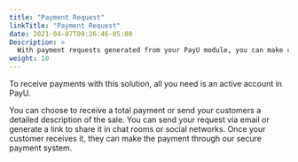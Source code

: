 ```yaml
---
title: "Payment Request"
linkTitle: "Payment Request"
date: 2021-04-07T09:26:46-05:00
Description: >
  With payment requests generated from your PayU module, you can make charges without having a website.
weight: 10
---
```


To receive payments with this solution, all you need is an active account in PayU.

You can choose to receive a total payment or send your customers a detailed description of the sale. You can send your request via email or generate a link to share it in chat rooms or social networks. Once your customer receives it, they can make the payment through our secure payment system.

